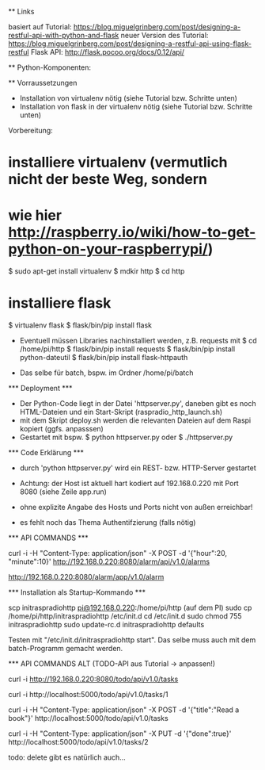 
** Links 

basiert auf Tutorial: 
  https://blog.miguelgrinberg.com/post/designing-a-restful-api-with-python-and-flask
neuer Version des Tutorial: 
  https://blog.miguelgrinberg.com/post/designing-a-restful-api-using-flask-restful
Flask API: 
  http://flask.pocoo.org/docs/0.12/api/


** Python-Komponenten: 


** Vorraussetzungen

* Installation von virtualenv nötig (siehe Tutorial bzw. Schritte unten)
* Installation von flask in der virtualenv nötig (siehe Tutorial bzw. Schritte unten)

Vorbereitung: 
  # installiere virtualenv (vermutlich nicht der beste Weg, sondern 
  # wie hier http://raspberry.io/wiki/how-to-get-python-on-your-raspberrypi/)
  $ sudo apt-get install virtualenv
  $ mdkir http
  $ cd http
  # installiere flask
  $ virtualenv flask
  $ flask/bin/pip install flask

* Eventuell müssen Libraries nachinstalliert werden, z.B. requests mit
  $ cd /home/pi/http
  $ flask/bin/pip install requests
  $ flask/bin/pip install python-dateutil
  $ flask/bin/pip install flask-httpauth

* Das selbe für batch, bspw. im Ordner /home/pi/batch
  

*** Deployment ***

* Der Python-Code liegt in der Datei 'httpserver.py', daneben gibt es noch HTML-Dateien und ein Start-Skript (raspradio_http_launch.sh) 
* mit dem Skript deploy.sh werden die relevanten Dateien auf dem Raspi kopiert (ggfs. anpasssen)
* Gestartet mit bspw.
    $ python httpserver.py
    oder
    $ ./httpserver.py

*** Code Erklärung ***

  * durch 'python httpserver.py' wird ein REST- bzw. HTTP-Server gestartet
  * Achtung: der Host ist aktuell hart kodiert auf 192.168.0.220 mit Port 8080 (siehe Zeile app.run)
  * ohne explizite Angabe des Hosts und Ports nicht von außen erreichbar!

* es fehlt noch das Thema Authentifzierung (falls nötig)


*** API COMMANDS ***

curl -i -H "Content-Type: application/json" -X POST -d '{"hour":20, "minute":10}' http://192.168.0.220:8080/alarm/api/v1.0/alarms

http://192.168.0.220:8080/alarm/app/v1.0/alarm


*** Installation als Startup-Kommando ***

scp initraspradiohttp pi@192.168.0.220:/home/pi/http
(auf dem PI)
sudo cp /home/pi/http/initraspradiohttp /etc/init.d
cd /etc/init.d
sudo chmod 755 initraspradiohttp
sudo update-rc.d initraspradiohttp defaults

Testen mit "/etc/init.d/initraspradiohttp start". 
Das selbe muss auch mit dem batch-Programm gemacht werden.


*** API COMMANDS ALT (TODO-API aus Tutorial -> anpassen!)

curl -i http://192.168.0.220:8080/todo/api/v1.0/tasks

curl -i http://localhost:5000/todo/api/v1.0/tasks/1

curl -i -H "Content-Type: application/json" -X POST -d '{"title":"Read a book"}' http://localhost:5000/todo/api/v1.0/tasks

curl -i -H "Content-Type: application/json" -X PUT -d '{"done":true}' http://localhost:5000/todo/api/v1.0/tasks/2

todo: delete gibt es natürlich auch...


